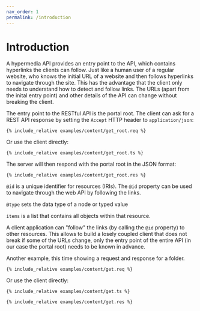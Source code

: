 ```yaml
---
nav_order: 1
permalink: /introduction
---
```


# Introduction

A hypermedia API provides an entry point to the API, which contains hyperlinks the clients can follow. Just like a human user of a regular website, who knows the initial URL of a website and then follows hyperlinks to navigate through the site. This has the advantage that the client only needs to understand how to detect and follow links. The URLs (apart from the inital entry point) and other details of the API can change without breaking the client.

The entry point to the RESTful API is the portal root. The client can ask for a REST API response by setting the `Accept` HTTP header to `application/json`:

```
{% include_relative examples/content/get_root.req %}
```

Or use the client directly:

```
{% include_relative examples/content/get_root.ts %}
```

The server will then respond with the portal root in the JSON format:

```
{% include_relative examples/content/get_root.res %}
```

`@id` is a unique identifier for resources (IRIs). The `@id` property can be used to navigate through the web API by following the links.

`@type` sets the data type of a node or typed value

`items` is a list that contains all objects within that resource.

A client application can "follow" the links (by calling the `@id` property) to other resources. This allows to build a losely coupled client that does not break if some of the URLs change, only the entry point of the entire API (in our case the portal root) needs to be known in advance.

Another example, this time showing a request and response for a folder.

```
{% include_relative examples/content/get.req %}
```

Or use the client directly:

```
{% include_relative examples/content/get.ts %}
```

```
{% include_relative examples/content/get.res %}
```
